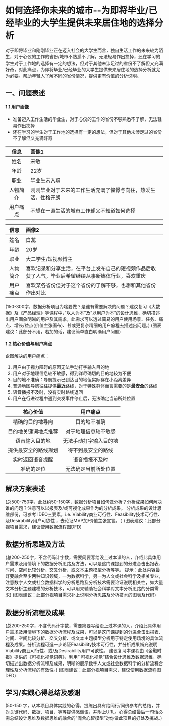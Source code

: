 # 如何选择你未来的城市--为即将毕业/已经毕业的大学生提供未来居住地的选择分析
对于即将毕业和刚刚毕业正在迈入社会的大学生而言，独自生活工作的未来较为陌生，对于心仪的工作的省份/城市不熟悉不了解，无法轻易作出抉择，还在学习的学生对于工作地的选择有一定的想法，但对于其他未涉足过的省份不了解但又充满好奇，对此痛点，为即将毕业/已经毕业的大学生提供未来居住地的选择分析就尤为必要。帮助年轻人了解不同的省份情况，提供更有价值的分析说明。

## 一、问题表述
#### 1.1 用户画像
- 准备迈入工作生活的毕业生，对于心仪的工作的省份不够熟悉不了解，无法轻易作出抉择
- 还在学习的学生对于工作地的选择有一定的想法，但对于其他未涉足过的省份不了解但又充满好奇

| 信息 | 画像1 |
| :----: | :---- |
| 姓名 | 宋敏 |
| 年龄 | 22岁 |
| 职业 | 毕业生未入职 |
| 人物简介 | 刚刚毕业对于未来的工作生活充满了憧憬与向往，热爱生活，性格开朗 |
| 用户痛点 | 不想在一直生活的城市工作却又不知道如何选择 |

| 信息 | 画像2 |
| :----: | :---- |
| 姓名 | 白龙 |
| 年龄 | 20岁 |
| 职业 | 大二学生/短视频博主 |
| 人物简介 | 喜欢记录和分享生活，在平台上发布自己的短视频作品后收获了人气，毕业后希望继续从事新媒体行业，喜欢重庆 |
| 用户痛点 | 喜欢某各省份但对于这个省份的了解不够，也想和其他省份作出对比 |
(150-300字，数据分析项目为啥要做？是谁有需要解决的问题？建议复习《大数据》及《产品经理》等课程中，”以人为本”及”以用户为本”的设计思维，确切描述出用户画象明晰的用户及其需求，此需求可以透过简易的用户使用场景、任务、痛点、增长/益点(价值主张画布)、甚或更复杂精细的用户旅程去描述出问题。) (图表建议：此部分不用，若加的话，建议简单直白明确用户问题)

#### 1.2 核心价值与用户痛点
企图解决的用户痛点：
1. 用户由于视力障碍的原因无法手动打字输入目的地
2. 用户对于地理信息较不敏感，得到详尽确切的目的地较为不便
3. 目的地不准确：导航提示已到达目的地但实际存在小距离差异
4. 普通地图导航往往提供**最近**路线，对于特殊群体而言需要的是**最安全**的路线
5. 语音播报不及时，没有实时路线返回
6. 用户在行进过程中遇到突发事件停止后，无法确定当前所处位置

| 核心价值 | 用户痛点 |
|:------:|:------:|
| 精确的目的地导向 | 目的地不准确 |
| 目的地关键词地点推荐 | 对于地理信息较不敏感 |
| 语音输入目的地 | 无法手动打字输入目的地 |
| 提供最安全的路线规划 | 得不到最安全的路线 |
| 实时返回语音提醒 | 语音播报不及时 |
| 准确的定位 | 无法确定当前所处位置 |

## 解决方案表述
(总500-750字，此处约50-150字，数据分析项目如何做分析？分析成果如何解决谁的问题？注意可以以报表及/或可视化成果作为的分析成果。 分析成果的设计思维部份，可参考 IDEO三要素，i.e. Viability商业可行性、Feasibility技术可行性、及Desirability用户可欲性 ，去论证MVP加/价值主张宣言。 ) (图表建议：此部分视项目需求，建议使用数据流程图DFD)

## 数据分析思路及方法
(总200-250字，不含代码计字数，需要简要写给没上过本课的人，介绍此具体用户需求及用情境下的数据分析思路及方法，可以是这门课提到的分进合击出报表、时间、空间比较分析、交叉分析、或文本主题模型分析等等。 提示：此处内容最好要融合至少两种知识领域，一为数据科学，另一为人文或社会科学及相关专业，注意数字人文或社会数据科学的分析思路及分析技术需要论证说明相关性，如大量文本分析主题建模的分析技术，可以用来辅助社会科学对文本分析思路的分类需求) (图表建议：此部分视项目需求补上说明分析思路及分析技术的图表及代码)

## 数据分析流程及成果
(总200-250字，不含代码计字数，需要简要写给没上过本课的人，介绍此具体用户需求及用情境下的数据分析流程及成果，可以是这门课提到的分进合击出报表、时间、空间比较分析、交叉分析、或文本主题模型分析用于特定使用场境的具体流程及成果。分析流程可進一步论证Feasibility技术可行性，并分析成果補充说明Viability商业可行性、或/及Desirability用户可欲性。 建议复习本课程由《金融时报》提供的《可视化视觉词典》，利用” 可视化视觉”结合设计思维及数据思维，确切描述出数据分析流程及成果，明晰的展示数字人文或社会数据科学的分析流程合理性及分析流程的有效性。) (图表建议：此部分视项目需求，建议使用数据流程图DFD)

## 学习/实践心得总结及感谢
(50-150 字，从本项目具体实践的心得，提练出具有给同行/同侪参考的总结，并对关键代码、数据、项目、等等提供感谢语，并附上URL。心得总结最后一句话必需总结设计思维及数据思维的融合的”混合心智模型”对你做此项目的好处及挑战。)
